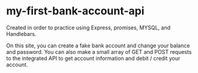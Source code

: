 # my-first-bank-account-api

Created in order to practice using Express, promises, MYSQL, and Handlebars. 

On this site, you can create a fake bank account and change your balance and password. You can also make a small array of GET and POST requests to the integrated API to get account information and debit / credit your account. 


